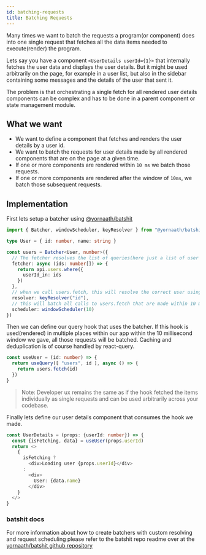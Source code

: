 ```yaml
---
id: batching-requests
title: Batching Requests
---
```


Many times we want to batch the requests a program(or component) does into one single request that fetches all the data items needed to execute(render) the program.

Lets say you have a component `<UserDetails userId={1}>` that internally fetches the user data and displays the user details. But it might be used arbitrarily on the page, for example in a user list, but also in the sidebar containing some messages and the details of the user that sent it. 

The problem is that orchestrating a single fetch for all rendered user details components can be complex and has to be done in a parent component or state management module.

## What we want

- We want to define a component that fetches and renders the user details by a user id.
- We want to batch the requests for user details made by all rendered components that are on the page at a given time.
- If one or more components are rendered within `10 ms` we batch those requests.
- If one or more components are rendered after the window of `10ms`, we batch those subsequent requests.

## Implementation

First lets setup a batcher using [@yornaath/batshit](https://www.npmjs.com/package/@yornaath/batshit)

```ts
import { Batcher, windowScheduler, keyResolver } from "@yornaath/batshit"

type User = { id: number, name: string }

const users = Batcher<User, number>({
  // The fetcher resolves the list of queries(here just a list of user ids as number) to one single api call.
  fetcher: async (ids: number[]) => {
    return api.users.where({
      userId_in: ids
    })
  },
  // when we call users.fetch, this will resolve the correct user using the field `id`
  resolver: keyResolver("id"), 
  // this will batch all calls to users.fetch that are made within 10 milliseconds.
  scheduler: windowScheduler(10) 
})
```

Then we can define our query hook that uses the batcher. If this hook is used(rendered) in multiple places within our app within the 10 millisecond window we gave, all those requests will be batched. Caching and deduplication is of course handled by react-query.

```ts
const useUser = (id: number) => {
  return useQuery([ "users", id ], async () => {
    return users.fetch(id)
  })
}
```

> Note: Developer ux remains the same as if the hook fetched the items individually as single requests and can be used arbitrarily across your codebase.

Finally lets define our user details component that consumes the hook we made.

```ts
const UserDetails = (props: {userId: number}) => {
  const {isFetching, data} = useUser(props.userId)
  return <>
    {
      isFetching ? 
        <div>Loading user {props.userId}</div> 
      : 
        <div>
          User: {data.name}
        </div>
    }
  </>
}
```

### batshit docs

For more information about how to create batchers with custom resolving and request scheduling please refer to the batshit repo readme
over at the [yornaath/batshit github repository](https://github.com/yornaath/batshit/)